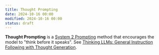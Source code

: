 ```yaml
---
title: Thought Prompting
date: 2024-10-16 00:00
modified: 2024-10-16 00:00
status: draft
---
```


**Thought Prompting** is a [System 2 Prompting](../../../permanent/system-2-prompting.md) method that encourages the model to "think before it speaks". See [Thinking LLMs: General Instruction Following with Thought Generation](../reference/papers/thinking-llms-general-instruction-following-with-thought-generation.md).